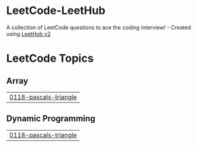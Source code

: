 # LeetCode-LeetHub
A collection of LeetCode questions to ace the coding interview! - Created using [LeetHub v2](https://github.com/arunbhardwaj/LeetHub-2.0)

<!---LeetCode Topics Start-->
# LeetCode Topics
## Array
|  |
| ------- |
| [0118-pascals-triangle](https://github.com/nishantunderstand/LeetCode-LeetHub/tree/master/0118-pascals-triangle) |
## Dynamic Programming
|  |
| ------- |
| [0118-pascals-triangle](https://github.com/nishantunderstand/LeetCode-LeetHub/tree/master/0118-pascals-triangle) |
<!---LeetCode Topics End-->